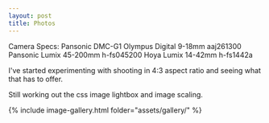 ```yaml
---
layout: post
title: Photos
---
```

Camera Specs: 
Pansonic DMC-G1
Olympus Digital 9-18mm aaj261300
Pansonic Lumix 45-200mm h-fs045200
Hoya Lumix 14-42mm h-fs1442a

I've started experimenting with shooting in 4:3 aspect ratio and seeing what that has to offer.

Still working out the css image lightbox and image scaling.

{% include image-gallery.html folder="assets/gallery/" %}